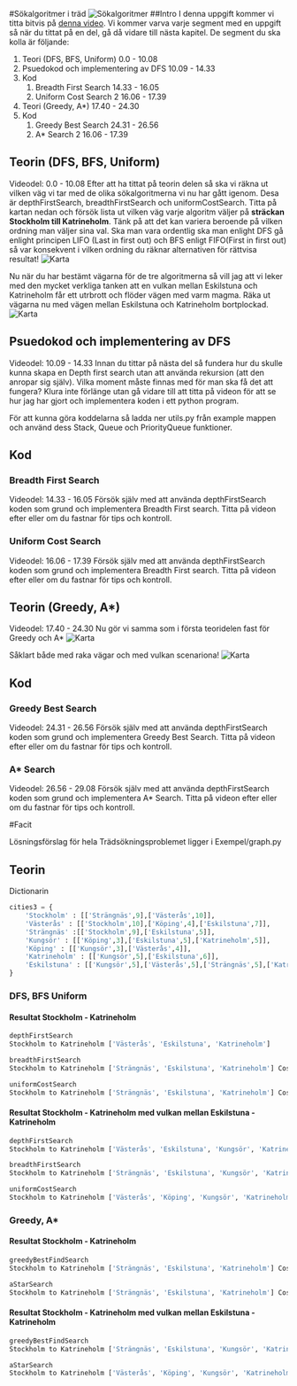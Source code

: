 #Sökalgoritmer i träd
![Sökalgoritmer](https://github.com/abbjoafli/AI/blob/master/img/tree.PNG?raw=true)
##Intro
I denna uppgift kommer vi titta bitvis på [denna video](https://www.youtube.com/watch?v=1IO_zn6vVms). Vi kommer varva varje segment med en uppgift så när du tittat på en del, gå då vidare till nästa kapitel.
De segment du ska kolla är följande:
1. Teori (DFS, BFS, Uniform) 0.0 - 10.08
2. Psuedokod och implementering av DFS 10.09 - 14.33
3. Kod
   1. Breadth First Search 14.33 - 16.05
   2. Uniform Cost Search 2 16.06 - 17.39
4. Teori (Greedy, A*) 17.40 - 24.30
5. Kod
   1. Greedy Best Search 24.31 - 26.56
   2. A* Search 2 16.06 - 17.39

## Teorin (DFS, BFS, Uniform) 
Videodel: 0.0 - 10.08
Efter att ha tittat på teorin delen så ska vi räkna ut vilken väg vi tar med de olika sökalgoritmerna vi nu har gått igenom. Desa är depthFirstSearch, breadthFirstSearch och uniformCostSearch. Titta på kartan nedan och försök lista ut vilken väg varje algoritm väljer på **sträckan Stockholm till Katrineholm**. Tänk på att det kan variera beroende på vilken ordning man väljer sina val. Ska man vara ordentlig ska man enlight DFS gå enlight principen LIFO (Last in first out) och BFS enligt FIFO(First in first out) så var konsekvent i vilken ordning du räknar alternativen för rättvisa resultat!
![Karta](https://github.com/abbjoafli/AI/blob/master/img/Sverigekartan.PNG)

Nu när du har bestämt vägarna för de tre algoritmerna så vill jag att vi leker med den mycket verkliga tanken att en vulkan mellan Eskilstuna och Katrineholm får ett utrbrott och flöder vägen med varm magma. Räka ut vägarna nu med vägen mellan Eskilstuna och Katrineholm bortplockad.
![Karta](https://github.com/abbjoafli/AI/blob/master/img/Sverigekartan2.PNG)

## Psuedokod och implementering av DFS
Videodel: 10.09 - 14.33
Innan du tittar på nästa del så fundera hur du skulle kunna skapa en Depth first search utan att använda rekursion (att den anropar sig själv). Vilka moment måste finnas med för man ska få det att fungera? Klura inte förlänge utan gå vidare till att titta på videon för att se hur jag har gjort och implementera koden i ett python program.

För att kunna göra koddelarna så ladda ner utils.py från example mappen och använd dess Stack, Queue och PriorityQueue funktioner.

## Kod
### Breadth First Search
Videodel: 14.33 - 16.05
Försök själv med att använda depthFirstSearch koden som grund och implementera Breadth First search. Titta på videon efter eller om du fastnar för tips och kontroll.

### Uniform Cost Search
Videodel: 16.06 - 17.39
Försök själv med att använda depthFirstSearch koden som grund och implementera Breadth First search. Titta på videon efter eller om du fastnar för tips och kontroll.

## Teorin (Greedy, A*)
Videodel: 17.40 - 24.30
Nu gör vi samma som i första teoridelen fast för Greedy och A*
![Karta](https://github.com/abbjoafli/AI/blob/master/img/Sverigekartan.PNG)

Såklart både med raka vägar och med vulkan scenariona!
![Karta](https://github.com/abbjoafli/AI/blob/master/img/Sverigekartan2.PNG)

## Kod
### Greedy Best Search
Videodel: 24.31 - 26.56
Försök själv med att använda depthFirstSearch koden som grund och implementera Greedy Best Search. Titta på videon efter eller om du fastnar för tips och kontroll.

### A* Search
Videodel: 26.56 - 29.08
Försök själv med att använda depthFirstSearch koden som grund och implementera A* Search. Titta på videon efter eller om du fastnar för tips och kontroll.

#Facit

Lösningsförslag för hela Trädsökningsproblemet ligger i Exempel/graph.py

## Teorin
Dictionarin
```python
cities3 = {
    'Stockholm' : [['Strängnäs',9],['Västerås',10]],
    'Västerås' : [['Stockholm',10],['Köping',4],['Eskilstuna',7]],
    'Strängnäs' :[['Stockholm',9],['Eskilstuna',5]],
    'Kungsör' : [['Köping',3],['Eskilstuna',5],['Katrineholm',5]],
    'Köping' : [['Kungsör',3],['Västerås',4]],
    'Katrineholm' : [['Kungsör',5],['Eskilstuna',6]],
    'Eskilstuna' : [['Kungsör',5],['Västerås',5],['Strängnäs',5],['Katrineholm',6]],
}
```
### DFS, BFS Uniform
#### Resultat Stockholm - Katrineholm
```python
depthFirstSearch
Stockholm to Katrineholm ['Västerås', 'Eskilstuna', 'Katrineholm']

breadthFirstSearch
Stockholm to Katrineholm ['Strängnäs', 'Eskilstuna', 'Katrineholm'] Cost: 20

uniformCostSearch
Stockholm to Katrineholm ['Strängnäs', 'Eskilstuna', 'Katrineholm'] Cost: 20

```
#### Resultat Stockholm - Katrineholm med vulkan mellan Eskilstuna - Katrineholm
```python
depthFirstSearch
Stockholm to Katrineholm ['Västerås', 'Eskilstuna', 'Kungsör', 'Katrineholm']

breadthFirstSearch
Stockholm to Katrineholm ['Strängnäs', 'Eskilstuna', 'Kungsör', 'Katrineholm'] Cost: 24

uniformCostSearch
Stockholm to Katrineholm ['Västerås', 'Köping', 'Kungsör', 'Katrineholm'] Cost: 22
```


### Greedy, A*
#### Resultat Stockholm - Katrineholm
```python
greedyBestFindSearch
Stockholm to Katrineholm ['Strängnäs', 'Eskilstuna', 'Katrineholm'] Cost: 20

aStarSearch
Stockholm to Katrineholm ['Strängnäs', 'Eskilstuna', 'Katrineholm'] Cost: 20

```
#### Resultat Stockholm - Katrineholm med vulkan mellan Eskilstuna - Katrineholm
```python
greedyBestFindSearch
Stockholm to Katrineholm ['Strängnäs', 'Eskilstuna', 'Kungsör', 'Katrineholm'] Cost: 24

aStarSearch
Stockholm to Katrineholm ['Västerås', 'Köping', 'Kungsör', 'Katrineholm'] Cost: 22

```